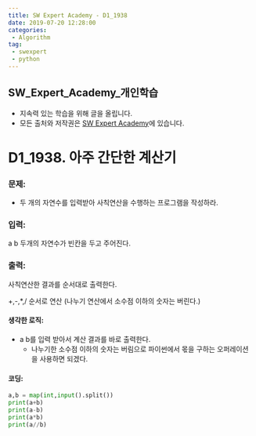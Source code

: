 ```yaml
---
title: SW Expert Academy - D1_1938
date: 2019-07-20 12:28:00
categories:
 - Algorithm
tag:
 - swexpert
 - python 
---
```


## SW_Expert_Academy_개인학습

- 지속력 있는 학습을 위해 글을 올립니다.
- 모든 출처와 저작권은 [SW Expert Academy][출처]에 있습니다.



# D1_1938. 아주 간단한 계산기

### 문제:

- 두 개의 자연수를 입력받아 사칙연산을 수행하는 프로그램을 작성하라.



### 입력:

a b 두개의 자연수가 빈칸을 두고 주어진다.



### 출력:

사칙연산한 결과를 순서대로 출력한다.

+,-,*,/ 순서로 연산 (나누기 연산에서 소수점 이하의 숫자는 버린다.)



#### 생각한 로직:

- a b를 입력 받아서 계산 결과를 바로 출력한다.
  - 나누기한 소수점 이하의 숫자는 버림으로 파이썬에서 몫을 구하는 오퍼레이션을 사용하면 되겠다.



#### 코딩:

```python
a,b = map(int,input().split())
print(a+b)
print(a-b)
print(a*b)
print(a//b)

```



[출처]: https://www.swexpertacademy.com/